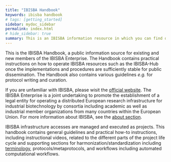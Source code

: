 ```yaml
---
title: "IBISBA Handbook"
keywords: ibisba handbook
# tags: [getting_started]
sidebar: mydoc_sidebar
permalink: index.html
# hide_sidebar: true
summary: This is an IBISBA information resource in which you can find documentation related to a wide variety of aspects within IBISBA.
---
```


This is the IBISBA Handbook, a public information source for existing and new members of the IBISBA Enterprise. The Handbook contains practical instructions on how to operate IBISBA resources such as the IBISBA-Hub once the implementations and procedures are sufficiently stable for public dissemination. The Handbook also contains various guidelines <I>e.g.</I> for protocol writing and curation.

If you are unfamiliar with IBISBA, please wisit the <a href="https://www.ibisba.eu/">official website</a>. The IBISBA Enterprise is a joint undertaking to promote the establishment of a legal entity for operating a distributed European research infrastructure for industrial biotechnology by consortia including academic as well as industrial member organizations from many countries within the European Union. For more information about IBISBA, see the <a href="https://ibisba.eu/About">about section</a>.


IBISBA infrastructure accesses are managed and executed as projects. This handbook contains general guidelines and practical how-to instructions, including instructional videos, related to the different parts of the project life cycle and supporting sections for harmonization/standardization including <a href="https://ibisba.github.io/handbook/terminology.html">terminology</a>, protocols/metaprotocols, and workflows including automated computational workflows.
